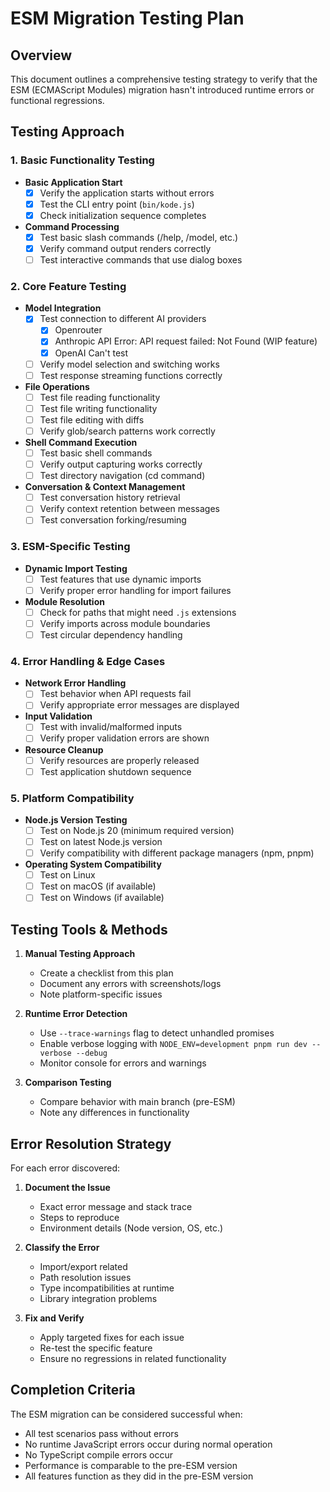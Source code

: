 # ESM Migration Testing Plan

## Overview
This document outlines a comprehensive testing strategy to verify that the ESM (ECMAScript Modules) migration hasn't introduced runtime errors or functional regressions.

## Testing Approach

### 1. Basic Functionality Testing

- **Basic Application Start**
  - [X] Verify the application starts without errors
  - [X] Test the CLI entry point (`bin/kode.js`)
  - [X] Check initialization sequence completes

- **Command Processing**
  - [X] Test basic slash commands (/help, /model, etc.)
  - [X] Verify command output renders correctly
  - [ ] Test interactive commands that use dialog boxes

### 2. Core Feature Testing

- **Model Integration**
  - [X] Test connection to different AI providers
    - [X] Openrouter
    - [X] Anthropic API Error: API request failed: Not Found (WIP feature)
    - [X] OpenAI Can't test
  - [ ] Verify model selection and switching works
  - [ ] Test response streaming functions correctly

- **File Operations**
  - [ ] Test file reading functionality
  - [ ] Test file writing functionality
  - [ ] Test file editing with diffs
  - [ ] Verify glob/search patterns work correctly

- **Shell Command Execution**
  - [ ] Test basic shell commands
  - [ ] Verify output capturing works correctly
  - [ ] Test directory navigation (cd command)

- **Conversation & Context Management**
  - [ ] Test conversation history retrieval
  - [ ] Verify context retention between messages
  - [ ] Test conversation forking/resuming

### 3. ESM-Specific Testing

- **Dynamic Import Testing**
  - [ ] Test features that use dynamic imports
  - [ ] Verify proper error handling for import failures

- **Module Resolution**
  - [ ] Check for paths that might need `.js` extensions
  - [ ] Verify imports across module boundaries
  - [ ] Test circular dependency handling

### 4. Error Handling & Edge Cases

- **Network Error Handling**
  - [ ] Test behavior when API requests fail
  - [ ] Verify appropriate error messages are displayed

- **Input Validation**
  - [ ] Test with invalid/malformed inputs
  - [ ] Verify proper validation errors are shown

- **Resource Cleanup**
  - [ ] Verify resources are properly released
  - [ ] Test application shutdown sequence

### 5. Platform Compatibility

- **Node.js Version Testing**
  - [ ] Test on Node.js 20 (minimum required version)
  - [ ] Test on latest Node.js version
  - [ ] Verify compatibility with different package managers (npm, pnpm)

- **Operating System Compatibility**
  - [ ] Test on Linux
  - [ ] Test on macOS (if available)
  - [ ] Test on Windows (if available)

## Testing Tools & Methods

1. **Manual Testing Approach**
   - Create a checklist from this plan
   - Document any errors with screenshots/logs
   - Note platform-specific issues

2. **Runtime Error Detection**
   - Use `--trace-warnings` flag to detect unhandled promises
   - Enable verbose logging with `NODE_ENV=development pnpm run dev --verbose --debug`
   - Monitor console for errors and warnings

3. **Comparison Testing**
   - Compare behavior with main branch (pre-ESM)
   - Note any differences in functionality

## Error Resolution Strategy

For each error discovered:

1. **Document the Issue**
   - Exact error message and stack trace
   - Steps to reproduce
   - Environment details (Node version, OS, etc.)

2. **Classify the Error**
   - Import/export related
   - Path resolution issues
   - Type incompatibilities at runtime
   - Library integration problems

3. **Fix and Verify**
   - Apply targeted fixes for each issue
   - Re-test the specific feature
   - Ensure no regressions in related functionality

## Completion Criteria

The ESM migration can be considered successful when:

- All test scenarios pass without errors
- No runtime JavaScript errors occur during normal operation
- No TypeScript compile errors occur
- Performance is comparable to the pre-ESM version
- All features function as they did in the pre-ESM version
